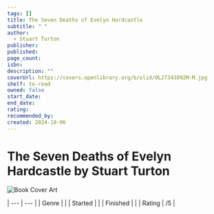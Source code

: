 ```yaml
---
tags: []
title: The Seven Deaths of Evelyn Hardcastle
subtitle: " "
author:
  - Stuart Turton
publisher: 
published: 
page_count: 
isbn: 
description: ""
coverUrl: https://covers.openlibrary.org/b/olid/OL27343892M-M.jpg
shelf: to-read
owned: false
start_date: 
end_date: 
rating: 
recommended_by: 
created: 2024-10-06
---
```


# The Seven Deaths of Evelyn Hardcastle by Stuart Turton

![Book Cover Art](https://covers.openlibrary.org/b/olid/OL27343892M-M.jpg)


| --- | --- |
| Genre |  |
| Started |  |
| Finished |  |
| Rating | /5 |

